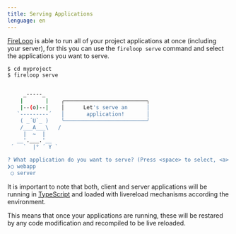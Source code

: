 ```yaml
---
title: Serving Applications
lenguage: en 
---
```


[FireLoop] is able to run all of your project applications at once (including your server), for this you can use the `fireloop serve` command and select the applications you want to serve.

````sh
$ cd myproject
$ fireloop serve


     _-----_     
    |       |    ╭──────────────────────────╮
    |--(o)--|    │      Let's serve an      │
   `---------´   │       application!       │
    ( _´U`_ )    ╰──────────────────────────╯
    /___A___\   /
     |  ~  |     
   __'.___.'__   
 ´   `  |° ´ Y ` 

? What application do you want to serve? (Press <space> to select, <a> to toggle all, <i> to inverse selection)
❯◯ webapp
 ◯ server
````

It is important to note that both, client and server applications will be running in [TypeScript] and loaded with livereload mechanisms according the environment.

This means that once your applications are running, these will be restared by any code modification and recompiled to be live reloaded.

[TypeScript]: http://typescriptlang.org
[FireLoop]: http://fireloop.io
[create an application]: https://github.com/mean-expert-official/fireloop.io/wiki/Creating-Client-Applications